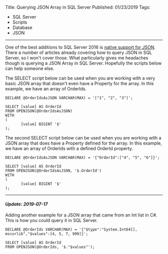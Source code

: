 Title: Querying JSON Array in SQL Server
Published: 01/23/2019
Tags:
   - SQL Server
   - Scripts
   - Database
   - JSON
---
One of the best additions to SQL Server 2016 is [native support for JSON](https://docs.microsoft.com/en-us/sql/relational-databases/json/json-data-sql-server?view=sql-server-2017). There a number of articles already covering how to query JSON in SQL Server, so I won't cover those. What particularly gives me headaches though is querying a JSON Array in SQL Server. Hopefully the scripts below can help someone else. 

The SELECT script below can be used when you are working with a very basic JSON array that doesn't even have a Property for the array. In this example, we have an array of OrderIds.
```
DECLARE @OrderIdsAsJSON VARCHAR(MAX) = '["1", "2", "3"]';

SELECT [value] AS OrderId
FROM OPENJSON(@OrderIdsAsJSON)
WITH
(
       [value] BIGINT '$'
);
```

The second SELECT script below can be used when you are working with a JSON array that does have a Property defined for the array. In this example, we have an array of OrderIds with a defined OrderId property.
```
DECLARE @OrderIdsAsJSON VARCHAR(MAX) = '{"OrderId":["4", "5", "6"]}';

SELECT [value] AS OrderId
FROM OPENJSON(@OrderIdsAsJSON, '$.OrderId')
WITH
(
       [value] BIGINT '$'
);
```
<hr />

*<h4>Update: 2019-07-17</h4>*

Adding another example for a JSON array that came from an Int list in C#. This is how you could query it in SQL Server.
```
DECLARE @OrderIds VARCHAR(MAX) = '{"$type":"System.Int64[], mscorlib","$values":[4, 5, 7, 999]}';

SELECT [value] AS OrderId
FROM OPENJSON(@OrderIds, '$."$values"');
```